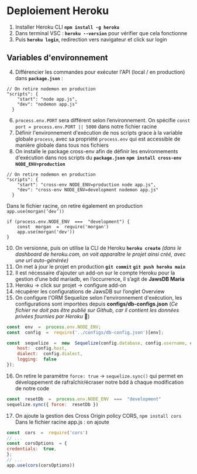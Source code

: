 # Deploiement Heroku
1. Installer Heroku CLI **`npm install -g heroku`**
2. Dans terminal VSC : **`heroku --version`** pour vérifier que cela fonctionne 
3. Puis **`heroku login`**, redirection vers navigateur et click sur login

## Variables d'environnement
4. Différencier les commandes pour exécuter l'API (local / en production) dans **`package.json`** : 
```
// On retire nodemon en production
"scripts": {
    "start": "node app.js",
    "dev": "nodemon app.js"
  }
```
6.  `process.env.PORT` sera différent selon l’environnement. On spécifie `const port = process.env.PORT || 5000` dans notre fichier racine
7. Définir l'environnement d'exécution de nos scripts grace à la variable globale `process`, avec sa propriété `process.env` qui est accessible de manière globale dans tous nos fichiers
9. On installe le package cross-env afin de définir les environnements d'exécution dans nos scripts du **`package.json`** **`npm install cross-env`** **`NODE_ENV=production`**

```
// On retire nodemon en production
"scripts": {
    "start": "cross-env NODE_ENV=production node app.js",
    "dev": "cross-env NODE_ENV=development nodemon app.js"
  }

```

Dans le fichier racine, on retire également en production `app.use(morgan(’dev’))`
```
if (process.env.NODE_ENV  ===  "development") {
	const  morgan  =  require('morgan')
	app.use(morgan('dev'))
}
```

10.  On versionne, puis on utilise la CLI de Heroku  **`heroku create`** *(dans le dashboard de heroku.com, on voit apparaître le projet ainsi créé, avec une url auto-générée)*
11. On met à jour le projet en production  **`git commit`** **`git push heroku main`** 
12.  Il est nécessaire d’ajouter un add-on sur le compte Heroku pour la gestion d’une bdd mariadb, en l’occurrence, il s’agit de **JawsDB Maria**
13.  Heroku → click sur projet → configure add-on
14.  récupérer les configurations de JawsDB sur l’onglet Overview
15.  On configure l'ORM Sequelize selon l'environnement d'exécution, les configurations sont importées depuis **configs/db-configs.json** (*Ce fichier ne doit pas être publié sur Github, car il contient les données privées fournies par Heroku* 🤫)

```js
const  env  =  process.env.NODE_ENV;
const  config  =  require('../configs/db-config.json')[env];

const  sequelize  =  new  Sequelize(config.database, config.username, config.password, {
	host:  config.host,
	dialect:  config.dialect,
	logging:  false
});

```

16.  On retire le paramètre `force: true` → `sequelize.sync()` qui permet en développement de rafraîchir/écraser notre bdd à chaque modification de notre code
```js
const  resetDb  =  process.env.NODE_ENV  ===  "development"
sequelize.sync({ force:  resetDb })
```
17.  On ajoute la gestion des Cross Origin policy CORS, `npm install cors`
Dans le fichier racine app.js : on ajoute 
```js
const  cors  =  require('cors')
// ...
const  corsOptions  = {
credentials:  true,
};
// ...
app.use(cors(corsOptions))